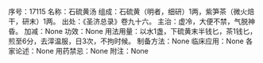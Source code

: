 序号：17115
名称：石硫黄汤
组成：石硫黄（明者，细研）1两，紫笋茶（微火焙干，研末）1两。
出处：《圣济总录》卷九十六。
主治：虚冷，大便不禁，气脱神昏。
加减：None
功效：None
用法用量：以水1盏，下硫黄末半钱匕，茶1钱匕，煎至6分，去滓温服，日3次，不拘时候。
制备方法：None
临床应用：None
各家论述：None
用药禁忌：None
附注：None

